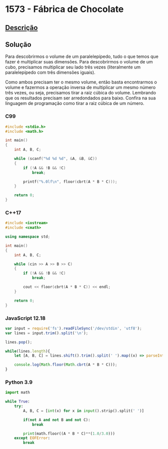# 1573 - Fábrica de Chocolate

## [Descrição](https://www.beecrowd.com.br/judge/pt/problems/view/1573)

## Solução

Para descobrirmos o volume de um paralelepípedo, tudo o que temos que fazer é multiplicar suas dimensões. Para descobrirmos o volume de um cubo, precisamos multiplicar seu lado três vezes (literalmente um paralelepípedo com três dimensões iguais).

Como ambos precisam ter o mesmo volume, então basta encontrarmos o volume e fazermos a operação inversa de multiplicar um mesmo número três vezes, ou seja, precisamos tirar a raiz cúbica do volume. Lembrando que os resultados precisam ser arredondados para baixo. Confira na sua linguagem de programação como tirar a raiz cúbica de um número.

### C99
```c
#include <stdio.h>
#include <math.h>

int main()
{
    int A, B, C;

    while (scanf("%d %d %d", &A, &B, &C))
    {
        if (!A && !B && !C)
            break;

        printf("%.0lf\n", floor(cbrt(A * B * C)));
    }

    return 0;
}
```

### C++17
```cpp
#include <iostream>
#include <cmath>

using namespace std;

int main()
{
    int A, B, C;

    while (cin >> A >> B >> C)
    {
        if (!A && !B && !C)
            break;

        cout << floor(cbrt(A * B * C)) << endl;
    }

    return 0;
}
```

### JavaScript 12.18
```javascript
var input = require('fs').readFileSync('/dev/stdin', 'utf8');
var lines = input.trim().split('\n');

lines.pop();

while(lines.length){
    let [A, B, C] = lines.shift().trim().split(' ').map((x) => parseInt(x));

    console.log(Math.floor(Math.cbrt(A * B * C)));
}
```

### Python 3.9
```python
import math

while True:
    try:
        A, B, C = [int(x) for x in input().strip().split(' ')]

        if(not A and not B and not C):
            break

        print(math.floor((A * B * C)**(1.0/3.0)))
    except EOFError:
        break
```
